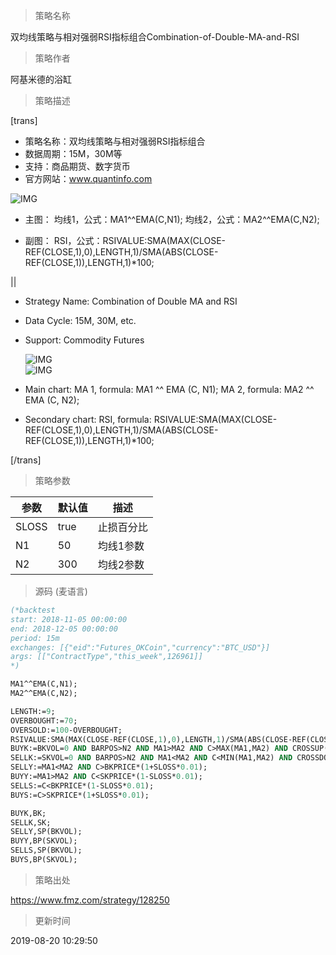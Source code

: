 
> 策略名称

双均线策略与相对强弱RSI指标组合Combination-of-Double-MA-and-RSI

> 策略作者

阿基米德的浴缸

> 策略描述

[trans]

- 策略名称：双均线策略与相对强弱RSI指标组合
- 数据周期：15M，30M等
- 支持：商品期货、数字货币
- 官方网站：www.quantinfo.com

![IMG](https://www.fmz.com/upload/asset/9955a36cca1be0e9d73f99fa8bdb4ac8.png) 

- 主图：
  均线1，公式：MA1^^EMA(C,N1);
  均线2，公式：MA2^^EMA(C,N2);

- 副图：
  RSI，公式：RSIVALUE:SMA(MAX(CLOSE-REF(CLOSE,1),0),LENGTH,1)/SMA(ABS(CLOSE-REF(CLOSE,1)),LENGTH,1)*100;

||

- Strategy Name: Combination of Double MA and RSI
- Data Cycle: 15M, 30M, etc.
- Support: Commodity Futures

  ![IMG](https://www.fmz.com/upload/asset/3115dab65deb2ed7d795cdabb32d88be.png)  
  ![IMG](https://www.fmz.com/upload/asset/1a352942b56f16cddab02f1692c909f2.png) 

- Main chart:
  MA 1, formula: MA1 ^^ EMA (C, N1);
  MA 2, formula: MA2 ^^ EMA (C, N2);

- Secondary chart:
  RSI, formula:
  RSIVALUE:SMA(MAX(CLOSE-REF(CLOSE,1),0),LENGTH,1)/SMA(ABS(CLOSE-REF(CLOSE,1)),LENGTH,1)*100;


[/trans]

> 策略参数



|参数|默认值|描述|
|----|----|----|
|SLOSS|true|止损百分比|Stop Loss Percentage|
|N1|50|均线1参数|MA1 parameter|
|N2|300|均线2参数|MA2 parameter|


> 源码 (麦语言)

``` pascal
(*backtest
start: 2018-11-05 00:00:00
end: 2018-12-05 00:00:00
period: 15m
exchanges: [{"eid":"Futures_OKCoin","currency":"BTC_USD"}]
args: [["ContractType","this_week",126961]]
*)

MA1^^EMA(C,N1);
MA2^^EMA(C,N2);

LENGTH:=9;
OVERBOUGHT:=70;
OVERSOLD:=100-OVERBOUGHT;
RSIVALUE:SMA(MAX(CLOSE-REF(CLOSE,1),0),LENGTH,1)/SMA(ABS(CLOSE-REF(CLOSE,1)),LENGTH,1)*100;
BUYK:=BKVOL=0 AND BARPOS>N2 AND MA1>MA2 AND C>MAX(MA1,MA2) AND CROSSUP(RSIVALUE,OVERBOUGHT);
SELLK:=SKVOL=0 AND BARPOS>N2 AND MA1<MA2 AND C<MIN(MA1,MA2) AND CROSSDOWN(RSIVALUE,OVERSOLD);
SELLY:=MA1<MA2 AND C>BKPRICE*(1+SLOSS*0.01);
BUYY:=MA1>MA2 AND C<SKPRICE*(1-SLOSS*0.01);
SELLS:=C<BKPRICE*(1-SLOSS*0.01);
BUYS:=C>SKPRICE*(1+SLOSS*0.01);

BUYK,BK;
SELLK,SK;
SELLY,SP(BKVOL);
BUYY,BP(SKVOL);
SELLS,SP(BKVOL);
BUYS,BP(SKVOL);
```

> 策略出处

https://www.fmz.com/strategy/128250

> 更新时间

2019-08-20 10:29:50
